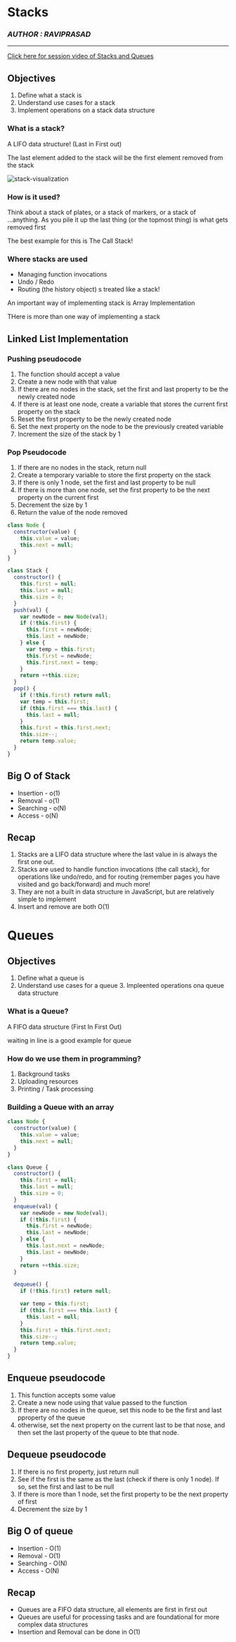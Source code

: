 # Stacks

### _AUTHOR : RAVIPRASAD_

---

[Click here for session video of Stacks and Queues](https://drive.google.com/file/d/17kLJpZMA9YvPvprqYU35nCu_yCsGFCX7/view?usp=sharing)

## Objectives

1. Define what a stack is
2. Understand use cases for a stack
3. Implement operations on a stack data structure

### What is a stack?

A LIFO data structure!
(Last in First out)

The last element added to the stack will be the first element removed from the stack

![stack-visualization](./stack-visualization.png)

### How is it used?

Think about a stack of plates, or a stack of markers, or a stack of ...anything.
As you pile it up the last thing (or the topmost thing) is what gets removed first

The best example for this is
The Call Stack!

### Where stacks are used

- Managing function invocations
- Undo / Redo
- Routing (the history object) s treated like a stack!

An important way of implementing stack is Array Implementation

THere is more than one way of implementing a stack

## Linked List Implementation

### Pushing pseudocode

1. The function should accept a value
2. Create a new node with that value
3. If there are no nodes in the stack, set the first and last property to be the newly created node
4. If there is at least one node, create a variable that stores the current first property on the stack
5. Reset the first property to be the newly created node
6. Set the next property on the node to be the previously created variable
7. Increment the size of the stack by 1

### Pop Pseudocode

1. If there are no nodes in the stack, return null
2. Create a temporary variable to store the first property on the stack
3. If there is only 1 node, set the first and last property to be null
4. If there is more than one node, set the first property to be the next property on the current first
5. Decrement the size by 1
6. Return the value of the node removed

```javascript
class Node {
  constructor(value) {
    this.value = value;
    this.next = null;
  }
}

class Stack {
  constructor() {
    this.first = null;
    this.last = null;
    this.size = 0;
  }
  push(val) {
    var newNode = new Node(val);
    if (!this.first) {
      this.first = newNode;
      this.last = newNode;
    } else {
      var temp = this.first;
      this.first = newNode;
      this.first.next = temp;
    }
    return ++this.size;
  }
  pop() {
    if (!this.first) return null;
    var temp = this.first;
    if (this.first === this.last) {
      this.last = null;
    }
    this.first = this.first.next;
    this.size--;
    return temp.value;
  }
}
```

## Big O of Stack

- Insertion - o(1)
- Removal - o(1)
- Searching - o(N)
- Access - o(N)

## Recap

1. Stacks are a LIFO data structure where the last value in is always the first one out.
2. Stacks are used to handle function invocations (the call stack), for operations like undo/redo, and for routing (remember pages you have visited and go back/forward) and much more!
3. They are not a built in data structure in JavaScript, but are relatively simple to implement
4. Insert and remove are both O(1)

# Queues

## Objectives

1. Define what a queue is
2. Understand use cases for a queue 3. Impleented operations ona queue data structure

### What is a Queue?

A FIFO data structure
(First In First Out)

waiting in line is a good example for queue

### How do we use them in programming?

1. Background tasks
2. Uploading resources
3. Printing / Task processing

### Building a Queue with an array

```javascript
class Node {
  constructor(value) {
    this.value = value;
    this.next = null;
  }
}

class Queue {
  constructor() {
    this.first = null;
    this.last = null;
    this.size = 0;
  }
  enqueue(val) {
    var newNode = new Node(val);
    if (!this.first) {
      this.first = newNode;
      this.last = newNode;
    } else {
      this.last.next = newNode;
      this.last = newNode;
    }
    return ++this.size;
  }

  dequeue() {
    if (!this.first) return null;

    var temp = this.first;
    if (this.first === this.last) {
      this.last = null;
    }
    this.first = this.first.next;
    this.size--;
    return temp.value;
  }
}
```

## Enqueue pseudocode

1. This function accepts some value
2. Create a new node using that value passed to the function
3. If there are no nodes in the queue, set this node to be the first and last pproperty of the queue
4. otherwise, set the next property on the current last to be that nose, and then set the last property of the queue to bte that node.

## Dequeue pseudocode

1. If there is no first property, just return null
2. See if the first is the same as the last (check if there is only 1 node). If so, set the first and last to be null
3. If there is more than 1 node, set the first property to be the next property of first
4. Decrement the size by 1

## Big O of queue

- Insertion - O(1)
- Removal - O(1)
- Searching - O(N)
- Access - O(N)

## Recap

- Queues are a FIFO data structure, all elements are first in first out
- Queues are useful for processing tasks and are foundational for more complex data structures
- Insertion and Removal can be done in O(1)
